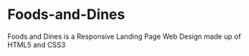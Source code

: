 # Foods-and-Dines

Foods and Dines is a Responsive Landing Page Web Design made up of HTML5 and CSS3
